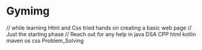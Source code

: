 # Gymimg
// while learning Html and Css tried hands on creating a basic web page 
// Just the starting phase
// Reach out for any help in java DSA CPP html kotlin maven os css Problem_Solving
